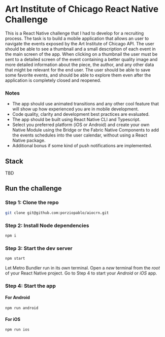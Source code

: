 # Art Institute of Chicago React Native Challenge

This is a React Native challenge that I had to develop for a recruiting process. The task is to build a mobile application that allows an user to navigate the events exposed by the Art Institute of Chicago API. The user should be able to see a thumbnail and a small description of each event in the main screen of the app. When clicking on a thumbnail the user must be sent to a detailed screen of the event containing a better quality image and more detailed information about the piece, the author, and any other data that might be relevant for the end user. The user should be able to save some favorite events, and should be able to explore them even after the application is completely closed and reopened.

### Notes
 - The app should use animated transitions and any other cool feature that will show up how experienced you are in mobile development.
 - Code quality, clarity and development best practices are evaluated.
 - The app should be built using React Native CLI and Typescript.
 - Select you preferred platform (iOS or Android) and create your own Native Module using the Bridge or the Fabric Native Components to add the events schedules into the user calendar, without using a React Native package.
 - Additional bonus if some kind of push notifications are implemented.

## Stack

TBD

## Run the challenge

### Step 1: Clone the repo

```bash
git clone git@github.com:porziopablo/aiocrn.git
```

### Step 2: Install Node dependencies

```bash
npm i
```

### Step 3: Start the dev server

```bash
npm start
```

Let Metro Bundler run in its _own_ terminal. Open a _new_ terminal from the _root_ of your React Native project. Go to Step 4 to start your _Android_ or _iOS_ app.

### Step 4: Start the app

#### For Android

```bash
npm run android
```

#### For iOS

```bash
npm run ios
```
